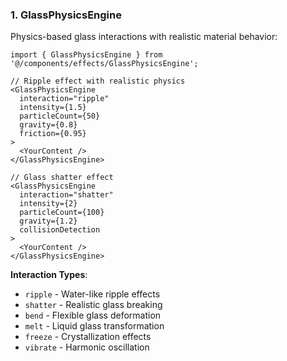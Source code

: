 ### 1. GlassPhysicsEngine

Physics-based glass interactions with realistic material behavior:

```tsx
import { GlassPhysicsEngine } from '@/components/effects/GlassPhysicsEngine';

// Ripple effect with realistic physics
<GlassPhysicsEngine
  interaction="ripple"
  intensity={1.5}
  particleCount={50}
  gravity={0.8}
  friction={0.95}
>
  <YourContent />
</GlassPhysicsEngine>

// Glass shatter effect
<GlassPhysicsEngine
  interaction="shatter"
  intensity={2}
  particleCount={100}
  gravity={1.2}
  collisionDetection
>
  <YourContent />
</GlassPhysicsEngine>
```

**Interaction Types**:
- `ripple` - Water-like ripple effects
- `shatter` - Realistic glass breaking
- `bend` - Flexible glass deformation
- `melt` - Liquid glass transformation
- `freeze` - Crystallization effects
- `vibrate` - Harmonic oscillation
